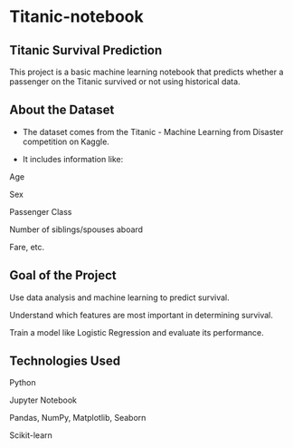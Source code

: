 # Titanic-notebook

## Titanic Survival Prediction
This project is a basic machine learning notebook that predicts whether a passenger on the Titanic survived or not using historical data.

## About the Dataset
- The dataset comes from the Titanic - Machine Learning from Disaster competition on Kaggle.

- It includes information like:

Age

Sex

Passenger Class

Number of siblings/spouses aboard

Fare, etc.

## Goal of the Project
Use data analysis and machine learning to predict survival.

Understand which features are most important in determining survival.

Train a model like Logistic Regression and evaluate its performance.

## Technologies Used
Python

Jupyter Notebook

Pandas, NumPy, Matplotlib, Seaborn

Scikit-learn
